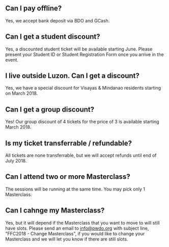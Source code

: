 ## Can I pay offline?

Yes, we accept bank deposit via BDO and GCash.

## Can I get a student discount?

Yes, a discounted student ticket will be available starting June. Please present your Student ID or Student Registration Form once you arrive in the event.

## I live outside Luzon. Can I get a discount?

Yes, we have a special discount for Visayas & Mindanao residents starting on March 2018.

## Can I get a group discount?

Yes! Our group discount of 4 tickets for the price of 3 is available starting March 2018.

## Is my ticket transferrable / refundable?

All tickets are none transferrable, but we will accept refunds until end of July 2018.

## Can I attend two or more Masterclass?

The sessions will be running at the same time. You may pick only 1 Masterclass.

## Can I cahnge my Masterclass?

Yes, but it will depend if the Masterclass that you want to move to will still have slots.
Please send an email to info@pwdo.org with subject line, "FFC2018 - Change Masterclass", if you would like to change your Masterclass and we will let you know if there are still slots.